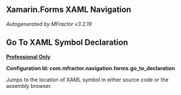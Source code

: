 ## Xamarin.Forms XAML Navigation
*Autogenerated by MFractor v3.2.19*
## Go To XAML Symbol Declaration

**[Professional Only](https://www.mfractor.com/buy?utm_source=docs&utm_medium=professional_only)**

**Configuration Id: com.mfractor.navigation.forms.go_to_declaration**

Jumps to the location of XAML symbol in either source code or the assembly browser.



